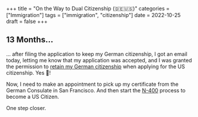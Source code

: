 +++
title = "On the Way to Dual Citizenship (🇩🇪🇺🇸)"
categories = ["Immigration"]
tags = ["immigration", "citizenship"]
date = 2022-10-25
draft = false
+++

## 13 Months...

... after filing the application to keep my German citizenship, I got an email today, letting me know that my application was accepted, and I was granted the permission to [retain my German citizenship](https://en.wikipedia.org/wiki/Beibehaltungsgenehmigung) when applying for the US citizenship. Yes 🤘!

Now, I need to make an appointment to pick up my certificate from the German Consulate in San Francisco. And then start the [N-400](https://www.uscis.gov/n-400) process to become a US Citizen.

One step closer.